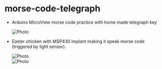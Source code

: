 # morse-code-telegraph
* Arduino MicroView morse code practice with home made telegraph key 

   ![Photo](https://github.com/magnetohack/morse-code-telegraph/edit/main/images/easter_egg_telegraph.jpg)

* Easter chicken with MSP430 implant making it speak morse code (triggered by light sensor). 

   ![Photo](https://github.com/magnetohack/morse-code-telegraph/edit/main/images/morse-speaking-chicken.jpg)  
![Photo](https://github.com/magnetohack/morse-code-telegraph/edit/main/images/morse-implant.jpg)

